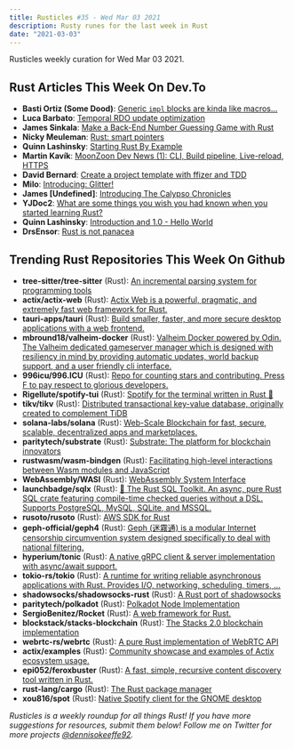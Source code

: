 ```yaml
---
title: Rusticles #35 - Wed Mar 03 2021
description: Rusty runes for the last week in Rust
date: "2021-03-03"
---
```


Rusticles weekly curation for Wed Mar 03 2021.

## Rust Articles This Week On Dev.To

- **Basti Ortiz (Some Dood)**: [Generic `impl` blocks are kinda like macros...](https://dev.to/somedood/generic-impl-blocks-are-kinda-like-macros-1aa0)
- **Luca Barbato**: [Temporal RDO update optimization](https://dev.to/luzero/temporal-rdo-update-optimization-2pf1)
- **James Sinkala**: [Make a Back-End Number Guessing Game with Rust](https://dev.to/xinnks/make-a-back-end-number-guessing-game-with-rust-1hkj)
- **Nicky Meuleman**: [Rust: smart pointers](https://dev.to/nickymeuleman/rust-smart-pointers-2g5g)
- **Quinn Lashinsky**: [Starting Rust By Example](https://dev.to/qmaximillian/starting-rust-by-example-4161)
- **Martin Kavík**: [MoonZoon Dev News (1): CLI, Build pipeline, Live-reload, HTTPS](https://dev.to/martinkavik/moonzoon-dev-news-1-cli-build-pipeline-live-reload-https-1ba6)
- **David Bernard**: [Create a project template with ffizer and TDD](https://dev.to/davidb31/create-a-project-template-with-ffizer-and-tdd-1209)
- **Milo**: [Introducing: Glitter!](https://dev.to/milo123459/introducing-glitter-4505)
- **James [Undefined]**: [Introducing The Calypso Chronicles](https://dev.to/thepuzzlemaker/introducing-the-calypso-chronicles-1ff8)
- **YJDoc2**: [What are some things you wish you had known when you started learning Rust?](https://dev.to/yjdoc2/what-is-the-thing-you-wish-you-had-known-when-you-started-learning-rust-2p1i)
- **Quinn Lashinsky**: [Introduction and 1.0 - Hello World](https://dev.to/qmaximillian/introduction-and-1-0-hello-world-d5c)
- **DrsEnsor**: [Rust is not panacea](https://dev.to/drsensor/rust-is-not-panacea-3g3e)

## Trending Rust Repositories This Week On Github

- **tree-sitter/tree-sitter** (Rust): [An incremental parsing system for programming tools](https://github.com/tree-sitter/tree-sitter)
- **actix/actix-web** (Rust): [Actix Web is a powerful, pragmatic, and extremely fast web framework for Rust.](https://github.com/actix/actix-web)
- **tauri-apps/tauri** (Rust): [Build smaller, faster, and more secure desktop applications with a web frontend.](https://github.com/tauri-apps/tauri)
- **mbround18/valheim-docker** (Rust): [Valheim Docker powered by Odin. The Valheim dedicated gameserver manager which is designed with resiliency in mind by providing automatic updates, world backup support, and a user friendly cli interface.](https://github.com/mbround18/valheim-docker)
- **996icu/996.ICU** (Rust): [Repo for counting stars and contributing. Press F to pay respect to glorious developers.](https://github.com/996icu/996.ICU)
- **Rigellute/spotify-tui** (Rust): [Spotify for the terminal written in Rust 🚀](https://github.com/Rigellute/spotify-tui)
- **tikv/tikv** (Rust): [Distributed transactional key-value database, originally created to complement TiDB](https://github.com/tikv/tikv)
- **solana-labs/solana** (Rust): [Web-Scale Blockchain for fast, secure, scalable, decentralized apps and marketplaces.](https://github.com/solana-labs/solana)
- **paritytech/substrate** (Rust): [Substrate: The platform for blockchain innovators](https://github.com/paritytech/substrate)
- **rustwasm/wasm-bindgen** (Rust): [Facilitating high-level interactions between Wasm modules and JavaScript](https://github.com/rustwasm/wasm-bindgen)
- **WebAssembly/WASI** (Rust): [WebAssembly System Interface](https://github.com/WebAssembly/WASI)
- **launchbadge/sqlx** (Rust): [🧰 The Rust SQL Toolkit. An async, pure Rust SQL crate featuring compile-time checked queries without a DSL. Supports PostgreSQL, MySQL, SQLite, and MSSQL.](https://github.com/launchbadge/sqlx)
- **rusoto/rusoto** (Rust): [AWS SDK for Rust](https://github.com/rusoto/rusoto)
- **geph-official/geph4** (Rust): [Geph (迷霧通) is a modular Internet censorship circumvention system designed specifically to deal with national filtering.](https://github.com/geph-official/geph4)
- **hyperium/tonic** (Rust): [A native gRPC client & server implementation with async/await support.](https://github.com/hyperium/tonic)
- **tokio-rs/tokio** (Rust): [A runtime for writing reliable asynchronous applications with Rust. Provides I/O, networking, scheduling, timers, ...](https://github.com/tokio-rs/tokio)
- **shadowsocks/shadowsocks-rust** (Rust): [A Rust port of shadowsocks](https://github.com/shadowsocks/shadowsocks-rust)
- **paritytech/polkadot** (Rust): [Polkadot Node Implementation](https://github.com/paritytech/polkadot)
- **SergioBenitez/Rocket** (Rust): [A web framework for Rust.](https://github.com/SergioBenitez/Rocket)
- **blockstack/stacks-blockchain** (Rust): [The Stacks 2.0 blockchain implementation](https://github.com/blockstack/stacks-blockchain)
- **webrtc-rs/webrtc** (Rust): [A pure Rust implementation of WebRTC API](https://github.com/webrtc-rs/webrtc)
- **actix/examples** (Rust): [Community showcase and examples of Actix ecosystem usage.](https://github.com/actix/examples)
- **epi052/feroxbuster** (Rust): [A fast, simple, recursive content discovery tool written in Rust.](https://github.com/epi052/feroxbuster)
- **rust-lang/cargo** (Rust): [The Rust package manager](https://github.com/rust-lang/cargo)
- **xou816/spot** (Rust): [Native Spotify client for the GNOME desktop](https://github.com/xou816/spot)

_Rusticles is a weekly roundup for all things Rust! If you have more suggestions for resources, submit them below! Follow me on Twitter for more projects [@dennisokeeffe92](https://twitter.com/dennisokeeffe92)._